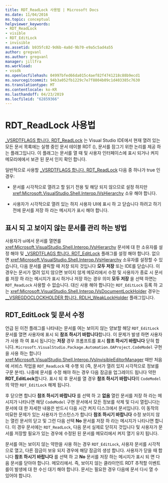 ```yaml
---
title: RDT_ReadLock 사용법 | Microsoft Docs
ms.date: 11/04/2016
ms.topic: conceptual
helpviewer_keywords:
- RDT_ReadLock
- visible
- RDT_EditLock
- invisible
ms.assetid: b935fc82-9d6b-4a8d-9b70-e9a5c5ad4a55
author: gregvanl
ms.author: gregvanl
manager: jillfra
ms.workload:
- vssdk
ms.openlocfilehash: 04997bfed66da015c4aef82f4741218c88b9ecd1
ms.sourcegitcommit: 94b3a052fb1229c7e7f8804b09c1d403385c7630
ms.translationtype: MT
ms.contentlocale: ko-KR
ms.lasthandoff: 04/23/2019
ms.locfileid: "62859366"
---
```

# <a name="rdtreadlock-usage"></a>RDT_ReadLock 사용법

[_VSRDTFLAGS 합니다. RDT_ReadLock](<xref:Microsoft.VisualStudio.Shell.Interop._VSRDTFLAGS.RDT_ReadLock>) 는 Visual Studio IDE에서 현재 열려 있는 모든 문서 목록에는 실행 중인 문서 테이블 RDT (), 문서를 잠그기 위한 논리를 제공 하는 플래그입니다. 이 플래그는 문서를 열 때 및 사용자 인터페이스에 표시 되거나 켜지 메모리에에서 보관 된 문서 인지 확인 합니다.

일반적으로 사용할 [_VSRDTFLAGS 합니다. RDT_ReadLock](<xref:Microsoft.VisualStudio.Shell.Interop._VSRDTFLAGS.RDT_ReadLock>) 다음 중 하나가 true 인 경우:

- 문서를 시각적으로 열려고 할 읽기 전용 및 해당 되지 않으므로 설정 하지만 <xref:Microsoft.VisualStudio.Shell.Interop.IVsHierarchy> 소유 해야 합니다.

- 사용자가 시각적으로 열려 있는 하지 사용자 UI에 표시 하 고 닫습니다 하려고 하기 전에 문서를 저장 하 라는 메시지가 표시 해야 합니다.

## <a name="how-to-manage-visible-and-invisible-documents"></a>표시 되 고 보이지 않는 문서를 관리 하는 방법

사용자가 ui에서 문서를 열면를 <xref:Microsoft.VisualStudio.Shell.Interop.IVsHierarchy> 문서에 대 한 소유자를 설정 해야 및 [_VSRDTFLAGS 합니다. RDT_EditLock](<xref:Microsoft.VisualStudio.Shell.Interop._VSRDTFLAGS.RDT_EditLock>) 플래그를 설정 해야 합니다. 없으면 <xref:Microsoft.VisualStudio.Shell.Interop.IVsHierarchy> 소유자를 설정할 수 있습니다, 다음 문서를 클릭할 때 저장 되지 것입니다 **모두 저장** 또는 IDE를 닫습니다. 이 경우는 문서가 열려 있지 않으면 보이지 않게 메모리에서 수정 및 사용자가 종료 시 문서를 저장 하 라는 메시지가 표시 하거나 저장 하는 경우 의미 **모두 저장** 을 선택 하면는 `RDT_ReadLock` 사용할 수 없습니다. 대신 사용 해야 합니다는 `RDT_EditLock` 등록 하 고는 <xref:Microsoft.VisualStudio.Shell.Interop.IVsDocumentLockHolder> 경우는 [__VSREGDOCLOCKHOLDER 합니다. RDLH_WeakLockHolder](<xref:Microsoft.VisualStudio.Shell.Interop.__VSREGDOCLOCKHOLDER.RDLH_WeakLockHolder>) 플래그입니다.

## <a name="rdteditlock-and-document-modification"></a>RDT_EditLock 및 문서 수정

언급 된 이전 플래그를 나타내는 문서를 여는 보이지 않는 양보할 해당 `RDT_EditLock` 문서를 열면 사용자에 표시 되 **참조 하시기 바랍니다**합니다. 이 문제가 발생 하면 사용자가 사용 하 여 표시 됩니다는 **저장** 경우 프롬프트를 표시 **참조 하시기 바랍니다** 닫혀 합니다. `Microsoft.VisualStudio.Package.Automation.OAProject.CodeModel` 구현을 사용 하는 합니다 <xref:Microsoft.VisualStudio.Shell.Interop.IVsInvisibleEditorManager> 때만 처음에 서비스 작업을 `RDT_ReadLock` 때 수행 되 (즉, 문서가 열려 있지 시각적으로 정보를 구문 분석). 나중에 문서를 수정 해야 하는 경우 다음 잠금을 업그레이드 됩니다 약한 **RDT_EditLock**합니다. 표시 되 후 문서를 열 경우 **참조 하시기 바랍니다**의 `CodeModel`의 약한 `RDT_EditLock` 해제 됩니다.

후 닫으면 합니다 **참조 하시기 바랍니다** 를 선택 하 고 **없음** 열린 문서를 저장 하 라는 메시지가 나타나면 해당 `CodeModel` 구현 문서에서 모든 정보를 삭제 및 다시 열립니다는 문서에 대 한 자세한 내용은 반드시 다음 시간 켜지 디스크에서 문서입니다. 이 동작의 미묘한 문제가 있는 사용자가 인스턴스가 합니다 **참조 하시기 바랍니다** 수정 보이지 않는 열린 문서의 닫고 및 그런 다음 선택 **No** 문서를 저장 하 라는 메시지가 나타나면 합니다. 이 경우 문서에는 `RDT_ReadLock`, 다음 문서 실제로 닫히지 것입니다 및 사용자가 문서를 저장할 필요가 있는 경우에 수정된 된 문서를 메모리에서 켜지 열기 유지 됩니다.

문서를 여는 보이지 않는 약한을 사용 하는 경우 `RDT_EditLock`, 사용자 문서를 시각적으로 열고, 다른 잠금이 보유 되지 경우에 해당 잠금의 생성 합니다. 사용자가 닫을 때 합니다 **참조 하시기 바랍니다** 를 선택 하 고 **No** 문서를 저장 하는 메시지가 표시 되 면 다음 문서를 닫아야 합니다. 메모리에서. 즉, 보이지 않는 클라이언트 RDT 추적할 이벤트를이 발생에 대 한 수신 대기 해야 합니다. 문서는 필요한 경우 다음에 문서 다시 열 수 있어야 합니다.